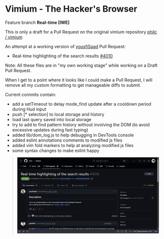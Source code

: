 # Vimium - The Hacker's Browser

Feature branch **Real-time [IWE]**

This is only a draft for a Pull Request on the original vimium repository [philc / vimium](https://github.com/philc/vimium)

An attempt at a working version of [yousfiSaad](https://github.com/yousfiSaad) Pull Request:
* Real-time highlighting of the search results [#4010](https://github.com/philc/vimium)

Note:
All these files are in "my own working stage" while working on a Draft Pull Request.

When I get to a point where it looks like I could make a Pull Request,
I will remove all my custom formatting to get manageable diffs to submit.

Current commits contain:
* add a setTimeout to delay mode_find update after a cooldown period during Hud input
* push [* selection] to local storage and history
* load last query saved into local storage
* try to add to find pattern history without involving the DOM (to avoid excessive updates during fast typing)
* added lib/dom_log.js to help debugging in DevTools console
* added eslint annotations comments to modified js files
* added vim fold markers to help at analyzing modified js files
* some syntax changes to make eslint happy

> ![Screenshot](/DOC/anim.gif)
